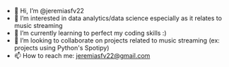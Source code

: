 - 👋 Hi, I’m @jeremiasfv22
- 👀 I’m interested in data analytics/data science especially as it relates to music streaming
- 🌱 I’m currently learning to perfect my coding skills :)
- 💞️ I’m looking to collaborate on projects related to music streaming (ex: projects using Python's Spotipy)
- 📫 How to reach me: jeremiasfv22@gmail.com

<!---
jeremiasfv22/jeremiasfv22 is a ✨ special ✨ repository because its `README.md` (this file) appears on your GitHub profile.
You can click the Preview link to take a look at your changes.
--->
